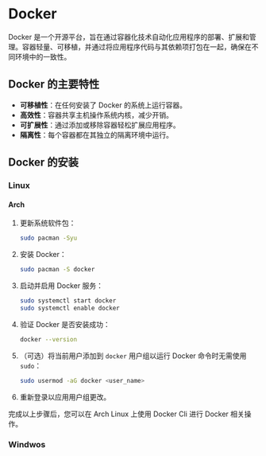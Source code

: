 # Docker

Docker 是一个开源平台，旨在通过容器化技术自动化应用程序的部署、扩展和管理。容器轻量、可移植，并通过将应用程序代码与其依赖项打包在一起，确保在不同环境中的一致性。

## Docker 的主要特性

-   **可移植性**：在任何安装了 Docker 的系统上运行容器。
-   **高效性**：容器共享主机操作系统内核，减少开销。
-   **可扩展性**：通过添加或移除容器轻松扩展应用程序。
-   **隔离性**：每个容器都在其独立的隔离环境中运行。

## Docker 的安装

### Linux

#### Arch

1. 更新系统软件包：

    ```bash
    sudo pacman -Syu
    ```

2. 安装 Docker：

    ```bash
    sudo pacman -S docker
    ```

3. 启动并启用 Docker 服务：

    ```bash
    sudo systemctl start docker
    sudo systemctl enable docker
    ```

4. 验证 Docker 是否安装成功：

    ```bash
    docker --version
    ```

5. （可选）将当前用户添加到 `docker` 用户组以运行 Docker 命令时无需使用 `sudo`：

    ```bash
    sudo usermod -aG docker <user_name>
    ```

6. 重新登录以应用用户组更改。

完成以上步骤后，您可以在 Arch Linux 上使用 Docker Cli 进行 Docker 相关操作。

### Windwos
